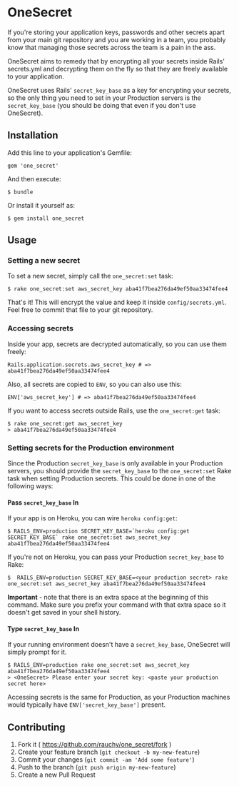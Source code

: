 # OneSecret

If you're storing your application keys, passwords and other secrets apart
from your main git repository and you are working in a team, you
probably know that managing those secrets across the team is a pain in
the ass.

OneSecret aims to remedy that by encrypting all your secrets
inside Rails' secrets.yml and decrypting them on the fly so that they are freely
available to your application.

OneSecret uses Rails' `secret_key_base` as a key for encrypting your
secrets, so the only thing you need to set in your Production servers is the `secret_key_base` (you should be doing that even if you don't use OneSecret).

## Installation

Add this line to your application's Gemfile:

    gem 'one_secret'

And then execute:

    $ bundle

Or install it yourself as:

    $ gem install one_secret

## Usage

### Setting a new secret

To set a new secret, simply call the `one_secret:set` task:

    $ rake one_secret:set aws_secret_key aba41f7bea276da49ef50aa33474fee4

That's it! This will encrypt the value and keep it inside
`config/secrets.yml`. Feel free to commit that file to your git
repository.

### Accessing secrets

Inside your app, secrets are decrypted automatically, so you can use them freely:

    Rails.application.secrets.aws_secret_key # => aba41f7bea276da49ef50aa33474fee4

Also, all secrets are copied to `ENV`, so you can also use this:

    ENV['aws_secret_key'] # => aba41f7bea276da49ef50aa33474fee4

If you want to access secrets outside Rails, use the `one_secret:get`
task:

    $ rake one_secret:get aws_secret_key
    > aba41f7bea276da49ef50aa33474fee4
    
### Setting secrets for the Production environment

Since the Production `secret_key_base` is only available in your Production servers, you should provide the `secret_key_base` to the `one_secret:set` Rake task when setting Production secrets. This could be done in one of the following ways:

#### Pass `secret_key_base` In

If your app is on Heroku, you can wire `heroku config:get`:

    $ RAILS_ENV=production SECRET_KEY_BASE=`heroku config:get SECRET_KEY_BASE` rake one_secret:set aws_secret_key aba41f7bea276da49ef50aa33474fee4

If you're not on Heroku, you can pass your Production `secret_key_base` to Rake:

    $  RAILS_ENV=production SECRET_KEY_BASE=<your production secret> rake one_secret:set aws_secret_key aba41f7bea276da49ef50aa33474fee4
    
**Important** - note that there is an extra space at the beginning of this command. Make sure you prefix your command with that extra space so it doesn't get saved in your shell history.

#### Type `secret_key_base` In

If your running environment doesn't have a `secret_key_base`, OneSecret will simply prompt for it.

    $ RAILS_ENV=production rake one_secret:set aws_secret_key aba41f7bea276da49ef50aa33474fee4
    > <OneSecret> Please enter your secret key: <paste your production secret here>

Accessing secrets is the same for Production, as your Production machines would typically have `ENV['secret_key_base']` present.

## Contributing

1. Fork it ( https://github.com/rauchy/one_secret/fork )
2. Create your feature branch (`git checkout -b my-new-feature`)
3. Commit your changes (`git commit -am 'Add some feature'`)
4. Push to the branch (`git push origin my-new-feature`)
5. Create a new Pull Request
